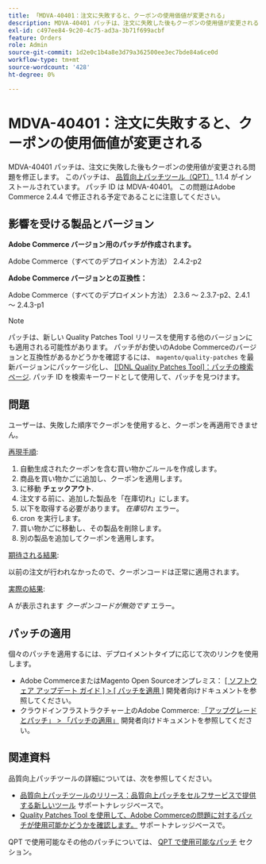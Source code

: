 ```yaml
---
title: 「MDVA-40401：注文に失敗すると、クーポンの使用価値が変更される」
description: MDVA-40401 パッチは、注文に失敗した後もクーポンの使用値が変更される問題を修正します。 このパッチは、[Quality Patches Tool （QPT） ] （https://devdocs.magento.com/guides/v2.4/comp-mgr/patching.html#mqp） 1.1.4 がインストールされている場合に利用できます。 パッチ ID は MDVA-40401。 この問題はAdobe Commerce 2.4.4 で修正される予定であることに注意してください。
exl-id: c497ee84-9c20-4c75-ad3a-3b71f699acbf
feature: Orders
role: Admin
source-git-commit: 1d2e0c1b4a8e3d79a362500ee3ec7bde84a6ce0d
workflow-type: tm+mt
source-wordcount: '428'
ht-degree: 0%

---
```


# MDVA-40401：注文に失敗すると、クーポンの使用価値が変更される

MDVA-40401 パッチは、注文に失敗した後もクーポンの使用値が変更される問題を修正します。 このパッチは、 [品質向上パッチツール（QPT）](https://devdocs.magento.com/guides/v2.4/comp-mgr/patching.html#mqp) 1.1.4 がインストールされています。 パッチ ID は MDVA-40401。 この問題はAdobe Commerce 2.4.4 で修正される予定であることに注意してください。

## 影響を受ける製品とバージョン

**Adobe Commerce バージョン用のパッチが作成されます。**

Adobe Commerce（すべてのデプロイメント方法） 2.4.2-p2

**Adobe Commerce バージョンとの互換性：**

Adobe Commerce（すべてのデプロイメント方法） 2.3.6 ～ 2.3.7-p2、2.4.1 ～ 2.4.3-p1

>[!NOTE]
>
>パッチは、新しい Quality Patches Tool リリースを使用する他のバージョンにも適用される可能性があります。 パッチがお使いのAdobe Commerceのバージョンと互換性があるかどうかを確認するには、 `magento/quality-patches` を最新バージョンにパッケージ化し、 [[!DNL Quality Patches Tool]：パッチの検索ページ](https://devdocs.magento.com/quality-patches/tool.html#patch-grid). パッチ ID を検索キーワードとして使用して、パッチを見つけます。

## 問題

ユーザーは、失敗した順序でクーポンを使用すると、クーポンを再適用できません。

<u>再現手順</u>:

1. 自動生成されたクーポンを含む買い物かごルールを作成します。
1. 商品を買い物かごに追加し、クーポンを適用します。
1. に移動 **チェックアウト**.
1. 注文する前に、追加した製品を「在庫切れ」にします。
1. 以下を取得する必要があります。 *在庫切れ* エラー。
1. cron を実行します。
1. 買い物かごに移動し、その製品を削除します。
1. 別の製品を追加してクーポンを適用します。

<u>期待される結果</u>:

以前の注文が行われなかったので、クーポンコードは正常に適用されます。

<u>実際の結果</u>:

A が表示されます *クーポンコードが無効です* エラー。

## パッチの適用

個々のパッチを適用するには、デプロイメントタイプに応じて次のリンクを使用します。

* Adobe CommerceまたはMagento Open Sourceオンプレミス： [[ ソフトウェア アップデート ガイド ] > [ パッチを適用 ]](https://devdocs.magento.com/guides/v2.4/comp-mgr/patching/mqp.html) 開発者向けドキュメントを参照してください。
* クラウドインフラストラクチャー上のAdobe Commerce: [「アップグレードとパッチ」 > 「パッチの適用」](https://devdocs.magento.com/cloud/project/project-patch.html) 開発者向けドキュメントを参照してください。

## 関連資料

品質向上パッチツールの詳細については、次を参照してください。

* [品質向上パッチツールのリリース：品質向上パッチをセルフサービスで提供する新しいツール](/help/announcements/adobe-commerce-announcements/magento-quality-patches-released-new-tool-to-self-serve-quality-patches.md) サポートナレッジベースで。
* [Quality Patches Tool を使用して、Adobe Commerceの問題に対するパッチが使用可能かどうかを確認します。](/help/support-tools/patches-available-in-qpt-tool/check-patch-for-magento-issue-with-magento-quality-patches.md) サポートナレッジベースで。

QPT で使用可能なその他のパッチについては、 [QPT で使用可能なパッチ](https://support.magento.com/hc/en-us/sections/360010506631-Patches-available-in-QPT-tool-) セクション。
